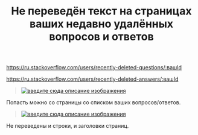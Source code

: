 ﻿---
title: "Не переведён текст на страницах ваших недавно удалённых вопросов и ответов"
se.owner.user_id: 15479
se.owner.display_name: "Suvitruf - Andrei Apanasik"
se.owner.link: "https://ru.meta.stackoverflow.com/users/15479/suvitruf-andrei-apanasik"
se.link: "https://ru.meta.stackoverflow.com/questions/10108/%d0%9d%d0%b5-%d0%bf%d0%b5%d1%80%d0%b5%d0%b2%d0%b5%d0%b4%d1%91%d0%bd-%d1%82%d0%b5%d0%ba%d1%81%d1%82-%d0%bd%d0%b0-%d1%81%d1%82%d1%80%d0%b0%d0%bd%d0%b8%d1%86%d0%b0%d1%85-%d0%b2%d0%b0%d1%88%d0%b8%d1%85-%d0%bd%d0%b5%d0%b4%d0%b0%d0%b2%d0%bd%d0%be-%d1%83%d0%b4%d0%b0%d0%bb%d1%91%d0%bd%d0%bd%d1%8b%d1%85-%d0%b2%d0%be%d0%bf%d1%80%d0%be%d1%81%d0%be%d0%b2-%d0%b8-%d0%be%d1%82%d0%b2%d0%b5%d1%82%d0%be%d0%b2"
se.question_id: 10108
se.post_type: question
se.score: 2
---
<p><a href="https://ru.stackoverflow.com/users/recently-deleted-questions/:%D0%B2%D0%B0%D1%88Id">https://ru.stackoverflow.com/users/recently-deleted-questions/:вашId</a></p>

<p><a href="https://ru.stackoverflow.com/users/recently-deleted-answers/:%D0%B2%D0%B0%D1%88Id">https://ru.stackoverflow.com/users/recently-deleted-answers/:вашId</a></p>

<blockquote>
  <p><a href="https://i.stack.imgur.com/7dcCI.png" rel="nofollow noreferrer"><img src="https://i.stack.imgur.com/7dcCI.png" alt="введите сюда описание изображения"></a></p>
</blockquote>

<p>Попасть можно со страницы со списком ваших вопросов/ответов.</p>

<blockquote>
  <p><a href="https://i.stack.imgur.com/wMaxQ.png" rel="nofollow noreferrer"><img src="https://i.stack.imgur.com/wMaxQ.png" alt="введите сюда описание изображения"></a></p>
</blockquote>

<p>Не переведены и строки, и заголовки страниц.</p>
